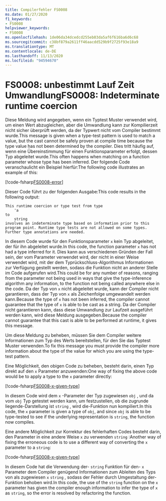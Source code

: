 ```yaml
---
title: Compilerfehler FS0008
ms.date: 01/27/2020
f1_keywords:
- FS0008
helpviewer_keywords:
- FS0008
ms.openlocfilehash: 1de06da34dcedcd255eb03da5af6f616ba6d6c68
ms.sourcegitcommit: c38bf879a2611ff46aacdd529b9f2725f93e18a9
ms.translationtype: MT
ms.contentlocale: de-DE
ms.lasthandoff: 11/13/2020
ms.locfileid: "94594670"
---
```

# <a name="fs0008-indeterminate-runtime-coercion"></a><span data-ttu-id="a57df-102">FS0008: unbestimmt Lauf Zeit Umwandlung</span><span class="sxs-lookup"><span data-stu-id="a57df-102">FS0008: Indeterminate runtime coercion</span></span>

<span data-ttu-id="a57df-103">Diese Meldung wird angegeben, wenn ein Typtest Muster verwendet wird, um einen Wert abzugleichen, aber die Umwandlung kann zur Kompilierzeit nicht sicher überprüft werden, da der Typwert nicht vom Compiler bestimmt wurde.</span><span class="sxs-lookup"><span data-stu-id="a57df-103">This message is given when a type-test pattern is used to match a value, but the cast cannot be safely proven at compile time because the type value has not been determined by the compiler.</span></span> <span data-ttu-id="a57df-104">Dies tritt häufig auf, wenn eine Übereinstimmung für einen Funktionsparameter erfolgt, dessen Typ abgeleitet wurde.</span><span class="sxs-lookup"><span data-stu-id="a57df-104">This often happens when matching on a function parameter whose type has been inferred.</span></span>  <span data-ttu-id="a57df-105">Der folgende Code veranschaulicht ein Beispiel hierfür:</span><span class="sxs-lookup"><span data-stu-id="a57df-105">The following code illustrates an example of this:</span></span>

[!code-fsharp[FS0008-error](~/samples/snippets/fsharp/compiler-messages/fs0008.fsx#L2-L5)]

<span data-ttu-id="a57df-106">Dieser Code führt zu der folgenden Ausgabe:</span><span class="sxs-lookup"><span data-stu-id="a57df-106">This code results in the following output:</span></span>

```text
This runtime coercion or type test from type
    'a
to
    string
involves an indeterminate type based on information prior to this program point. Runtime type tests are not allowed on some types. Further type annotations are needed.
```

<span data-ttu-id="a57df-107">In diesem Code wurde für den Funktionsparameter `x` kein Typ abgeleitet, der für ihn abgeleitet wurde.</span><span class="sxs-lookup"><span data-stu-id="a57df-107">In this code, the function parameter `x` has not had a type inferred for it.</span></span> <span data-ttu-id="a57df-108">Dies kann aus verschiedenen Gründen der Fall sein, der vom Parameter verwendet wird, der nicht in einer Weise verwendet wird, mit der dem Typrückschluss-Algorithmus Informationen zur Verfügung gestellt werden, sodass die Funktion nicht an anderer Stelle im Code aufgerufen wird.</span><span class="sxs-lookup"><span data-stu-id="a57df-108">This could be for any number of reasons, ranging from the parameter not being used in ways that give the type-inference algorithm any information, to the function not being called anywhere else in the code.</span></span>  <span data-ttu-id="a57df-109">Da der Typ von `x` nicht abgeleitet wurde, kann der Compiler nicht garantieren, dass der Typ von `x` als Zeichenfolge umgewandelt werden kann.</span><span class="sxs-lookup"><span data-stu-id="a57df-109">Because the type of `x` has not been inferred, the compiler cannot guarantee that the type of `x` is able to be cast as a string.</span></span>  <span data-ttu-id="a57df-110">Da der Compiler nicht garantieren kann, dass diese Umwandlung zur Laufzeit ausgeführt werden kann, wird diese Meldung ausgegeben.</span><span class="sxs-lookup"><span data-stu-id="a57df-110">Because the compiler cannot guarantee that this cast is able to be performed at runtime, it gives this message.</span></span>

<span data-ttu-id="a57df-111">Um diese Meldung zu beheben, müssen Sie dem Compiler weitere Informationen zum Typ des Werts bereitstellen, für den Sie das Typtest Muster verwenden.</span><span class="sxs-lookup"><span data-stu-id="a57df-111">To fix this message you must provide the compiler more information about the type of the value for which you are using the type-test pattern.</span></span>

<span data-ttu-id="a57df-112">Eine Möglichkeit, den obigen Code zu beheben, besteht darin, einen Typ direkt auf den `x` Parameter anzuwenden:</span><span class="sxs-lookup"><span data-stu-id="a57df-112">One way of fixing the above code would be to apply a type to the `x` parameter directly:</span></span>

[!code-fsharp[FS0008-x-given-type](~/samples/snippets/fsharp/compiler-messages/fs0008.fsx#L8-L11)]

<span data-ttu-id="a57df-113">In diesem Code wird dem `x` -Parameter der Typ zugewiesen `obj` , und da vom `obj` Typ getestet werden kann, um festzustellen, ob die zugrunde liegende-Darstellung ist `string` , wird die-Funktion nun kompiliert.</span><span class="sxs-lookup"><span data-stu-id="a57df-113">In this code, the `x` parameter is given a type of `obj`, and since `obj` is able to be type-tested to see if the underlying representation is `string`, the function now compiles.</span></span>

<span data-ttu-id="a57df-114">Eine andere Möglichkeit zur Korrektur des fehlerhaften Codes besteht darin, den Parameter in eine andere Weise `x` zu verwenden `string` :</span><span class="sxs-lookup"><span data-stu-id="a57df-114">Another way of fixing the erroneous code is to use a different way of converting the `x` parameter to a `string`:</span></span>

[!code-fsharp[FS0008-x-given-type](~/samples/snippets/fsharp/compiler-messages/fs0008.fsx#L14-L15)]

<span data-ttu-id="a57df-115">In diesem Code hat die Verwendung der- `string` Funktion für den- `x` Parameter dem Compiler genügend Informationen zum Ableiten des Typs von als zugewiesen `x` `string` , sodass der Fehler durch Umgestaltung der-Funktion behoben wird.</span><span class="sxs-lookup"><span data-stu-id="a57df-115">In this code, the use of the `string` function on the `x` parameter has given the compiler enough information to infer the type of `x` as `string`, so the error is resolved by refactoring the function.</span></span>
